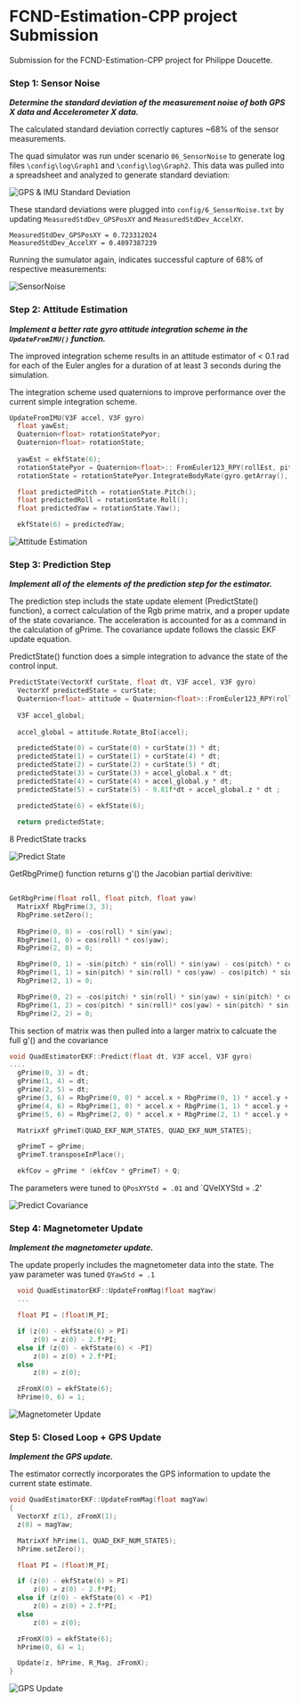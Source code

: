 # FCND-Estimation-CPP project Submission #

Submission for the FCND-Estimation-CPP project for Philippe Doucette.

### Step 1: Sensor Noise ###
***Determine the standard deviation of the measurement noise of both GPS X data and Accelerometer X data.***

The calculated standard deviation correctly captures ~68% of the sensor measurements. 

The quad simulator was run under scenario `06_SensorNoise` to generate log files `\config\log\Graph1` and `\config\log\Graph2`.  This data was pulled into a spreadsheet and analyzed to generate standard deviation:

![GPS & IMU Standard Deviation](images/Quad_SD.jpg)

These standard deviations were plugged into `config/6_SensorNoise.txt` by updating `MeasuredStdDev_GPSPosXY` and `MeasuredStdDev_AccelXY`.
```
MeasuredStdDev_GPSPosXY = 0.723312024
MeasuredStdDev_AccelXY = 0.4897387239
```

Running the sumulator again, indicates successful capture of 68% of respective measurements:

![SensorNoise](images/6_SensorNoise.png)


### Step 2: Attitude Estimation ###
***Implement a better rate gyro attitude integration scheme in the `UpdateFromIMU()` function.***

The improved integration scheme results in an attitude estimator of < 0.1 rad for each of the Euler angles for a duration of at least 3 seconds during the simulation. 

The integration scheme used quaternions to improve performance over the current simple integration scheme.
```C++
UpdateFromIMU(V3F accel, V3F gyro)
  float yawEst; 
  Quaternion<float> rotationStatePyor;
  Quaternion<float> rotationState;
  
  yawEst = ekfState(6);
  rotationStatePyor = Quaternion<float>:: FromEuler123_RPY(rollEst, pitchEst, yawEst);
  rotationState = rotationStatePyor.IntegrateBodyRate(gyro.getArray(), dtIMU);

  float predictedPitch = rotationState.Pitch();
  float predictedRoll = rotationState.Roll();
  float predictedYaw = rotationState.Yaw();

  ekfState(6) = predictedYaw;
```
![Attitude Estimation](images/7_AttitudeEstimation.png)

### Step 3: Prediction Step ###
***Implement all of the elements of the prediction step for the estimator.***

The prediction step includs the state update element (PredictState() function), a correct calculation of the Rgb prime matrix, and a proper update of the state covariance. The acceleration is accounted for as a command in the calculation of gPrime. The covariance update follows the classic EKF update equation.

PredictState() function does a simple integration to advance the state of the control input. 
```C++
PredictState(VectorXf curState, float dt, V3F accel, V3F gyro)
  VectorXf predictedState = curState;
  Quaternion<float> attitude = Quaternion<float>::FromEuler123_RPY(rollEst, pitchEst, curState(6));
  
  V3F accel_global;
  
  accel_global = attitude.Rotate_BtoI(accel);

  predictedState(0) = curState(0) + curState(3) * dt;
  predictedState(1) = curState(1) + curState(4) * dt;
  predictedState(2) = curState(2) + curState(5) * dt;
  predictedState(3) = curState(3) + accel_global.x * dt;
  predictedState(4) = curState(4) + accel_global.y * dt;
  predictedState(5) = curState(5) - 9.81f*dt + accel_global.z * dt ;

  predictedState(6) = ekfState(6);
  
  return predictedState;
  ```
  
8 PredictState tracks

![Predict State](images/8_PredictState.png)


GetRbgPrime() function returns g'() the Jacobian partial derivitive:
```c++
  
GetRbgPrime(float roll, float pitch, float yaw)
  MatrixXf RbgPrime(3, 3);
  RbgPrime.setZero();
  
  RbgPrime(0, 0) = -cos(roll) * sin(yaw);
  RbgPrime(1, 0) = cos(roll) * cos(yaw);
  RbgPrime(2, 0) = 0;

  RbgPrime(0, 1) = -sin(pitch) * sin(roll) * sin(yaw) - cos(pitch) * cos(yaw);
  RbgPrime(1, 1) = sin(pitch) * sin(roll) * cos(yaw) - cos(pitch) * sin(yaw);
  RbgPrime(2, 1) = 0;

  RbgPrime(0, 2) = -cos(pitch) * sin(roll) * sin(yaw) + sin(pitch) * cos(yaw);
  RbgPrime(1, 2) = cos(pitch) * sin(roll)* cos(yaw) + sin(pitch) * sin(yaw);
  RbgPrime(2, 2) = 0;
```
This section of matrix was then pulled into a larger matrix to calcuate the full g'() and the covariance


```c++
void QuadEstimatorEKF::Predict(float dt, V3F accel, V3F gyro)
....
  gPrime(0, 3) = dt;
  gPrime(1, 4) = dt;
  gPrime(2, 5) = dt;
  gPrime(3, 6) = RbgPrime(0, 0) * accel.x + RbgPrime(0, 1) * accel.y + RbgPrime(0, 2) * accel.z;
  gPrime(4, 6) = RbgPrime(1, 0) * accel.x + RbgPrime(1, 1) * accel.y + RbgPrime(1, 2) * accel.z;
  gPrime(5, 6) = RbgPrime(2, 0) * accel.x + RbgPrime(2, 1) * accel.y + RbgPrime(2, 2) * accel.z;

  MatrixXf gPrimeT(QUAD_EKF_NUM_STATES, QUAD_EKF_NUM_STATES);

  gPrimeT = gPrime;
  gPrimeT.transposeInPlace();

  ekfCov = gPrime * (ekfCov * gPrimeT) + Q;

```
The parameters were tuned to `QPosXYStd = .01` and `QVelXYStd = .2'

![Predict Covariance](images/9_PredictCovariance.png)


### Step 4: Magnetometer Update ###
***Implement the magnetometer update.***

The update properly includes the magnetometer data into the state. The yaw parameter was tuned `QYawStd = .1`


```c++
  void QuadEstimatorEKF::UpdateFromMag(float magYaw)
  ...

  float PI = (float)M_PI;

  if (z(0) - ekfState(6) > PI)
	  z(0) = z(0) - 2.f*PI;
  else if (z(0) - ekfState(6) < -PI)
	  z(0) = z(0) + 2.f*PI;
  else
	  z(0) = z(0);

  zFromX(0) = ekfState(6);
  hPrime(0, 6) = 1;
```

![Magnetometer Update](images/10_MagUpdate.png)

### Step 5: Closed Loop + GPS Update ###
***Implement the GPS update.***

The estimator correctly incorporates the GPS information to update the current state estimate.


```c++
void QuadEstimatorEKF::UpdateFromMag(float magYaw)
{
  VectorXf z(1), zFromX(1);
  z(0) = magYaw;

  MatrixXf hPrime(1, QUAD_EKF_NUM_STATES);
  hPrime.setZero();

  float PI = (float)M_PI;

  if (z(0) - ekfState(6) > PI)
	  z(0) = z(0) - 2.f*PI;
  else if (z(0) - ekfState(6) < -PI)
	  z(0) = z(0) + 2.f*PI;
  else
	  z(0) = z(0);

  zFromX(0) = ekfState(6);
  hPrime(0, 6) = 1;

  Update(z, hPrime, R_Mag, zFromX);
}
```

![GPS Update](images/11_GPSUpdate.png)
